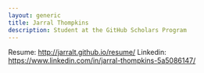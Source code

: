 ```yaml
---
layout: generic
title: Jarral Thompkins
description: Student at the GitHub Scholars Program
---
```


Resume: http://jarralt.github.io/resume/
Linkedin: https://www.linkedin.com/in/jarral-thompkins-5a5086147/
